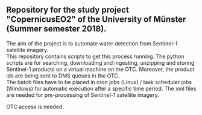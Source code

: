 ## Repository for the study project "CopernicusEO2" of the University of Münster (Summer semester 2018).

The aim of the project is to automate water detection from Sentinel-1 satellite imagery.  
This repository contains scripts to get this process running. The python scripts are for searching, downloading and ingesting, unzipping and storing Sentinel-1 products on a virtual machine on the OTC. Moreover, the product ids are being sent to DMS queues in the OTC.  
The batch files have to be placed in cron jobs (Linux) / task scheduler jobs (Windows) for automatic execution after a specific time period. The xml files are needed for pre-processing of Sentinel-1 satellite imagery.


OTC access is needed.
